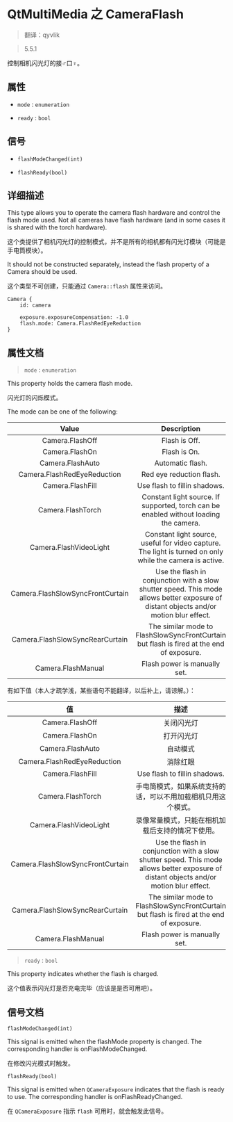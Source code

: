# QtMultiMedia 之 CameraFlash

> 翻译：qyvlik

> 5.5.1

控制相机闪光灯的接♂口♀。

## 属性

+ `mode`      : `enumeration`

+ `ready`     : `bool`

## 信号

+ `flashModeChanged(int)`

+ `flashReady(bool)`

## 详细描述

This type allows you to operate the camera flash hardware and control the flash mode used. Not all cameras have flash hardware (and in some cases it is shared with the torch hardware).

这个类提供了相机闪光灯的控制模式，并不是所有的相机都有闪光灯模块（可能是手电筒模块）。

It should not be constructed separately, instead the flash property of a Camera should be used.

这个类型不可创建，只能通过 `Camera::flash` 属性来访问。

```
Camera {
    id: camera

    exposure.exposureCompensation: -1.0
    flash.mode: Camera.FlashRedEyeReduction
}
```

## 属性文档

> `mode`      : `enumeration`

This property holds the camera flash mode.

闪光灯的闪烁模式。

The mode can be one of the following:

| Value | Description |
|:-----:|:-----------:|
|Camera.FlashOff | Flash is Off. |
|Camera.FlashOn | Flash is On. |
|Camera.FlashAuto | Automatic flash. |
|Camera.FlashRedEyeReduction | Red eye reduction flash. |
|Camera.FlashFill | Use flash to fillin shadows. |
|Camera.FlashTorch | Constant light source. If supported, torch can be enabled without loading the camera. |
|Camera.FlashVideoLight | Constant light source, useful for video capture. The light is turned on only while the camera is active. |
|Camera.FlashSlowSyncFrontCurtain | Use the flash in conjunction with a slow shutter speed. This mode allows better exposure of distant objects and/or motion blur effect. |
|Camera.FlashSlowSyncRearCurtain | The similar mode to FlashSlowSyncFrontCurtain but flash is fired at the end of exposure. |
|Camera.FlashManual | Flash power is manually set. |

有如下值（本人才疏学浅，某些语句不能翻译，以后补上，请谅解。）：

| 值 | 描述 |
|:-----:|:-----------:|
|Camera.FlashOff | 关闭闪光灯 |
|Camera.FlashOn | 打开闪光灯 |
|Camera.FlashAuto | 自动模式 |
|Camera.FlashRedEyeReduction | 消除红眼 |
|Camera.FlashFill | Use flash to fillin shadows. |
|Camera.FlashTorch | 手电筒模式，如果系统支持的话，可以不用加载相机只用这个模式。 |
|Camera.FlashVideoLight | 录像常量模式，只能在相机加载后支持的情况下使用。 |
|Camera.FlashSlowSyncFrontCurtain | Use the flash in conjunction with a slow shutter speed. This mode allows better exposure of distant objects and/or motion blur effect. |
|Camera.FlashSlowSyncRearCurtain | The similar mode to FlashSlowSyncFrontCurtain but flash is fired at the end of exposure. |
|Camera.FlashManual | Flash power is manually set. |

> `ready`     : `bool`

This property indicates whether the flash is charged.

这个值表示闪光灯是否充电完毕（应该是是否可用吧）。

## 信号文档

`flashModeChanged(int)`

This signal is emitted when the flashMode property is changed. The corresponding handler is onFlashModeChanged.

在修改闪光模式时触发。

`flashReady(bool)`

This signal is emitted when `QCameraExposure` indicates that the flash is ready to use. The corresponding handler is onFlashReadyChanged.

在 `QCameraExposure` 指示 `flash` 可用时，就会触发此信号。
